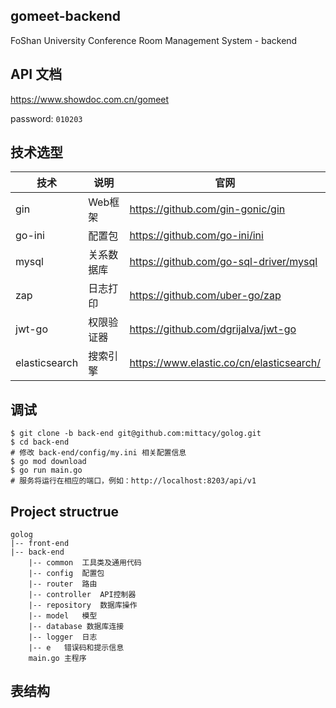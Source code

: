 ## gomeet-backend

FoShan University Conference Room Management System - backend

## API 文档

https://www.showdoc.com.cn/gomeet

password: `010203`

## 技术选型

| 技术          | 说明          | 官网                                     |
| ------------- | ------------- | ---------------------------------------- |
| gin           | Web框架       | https://github.com/gin-gonic/gin         |
| go-ini        | 配置包        | https://github.com/go-ini/ini            |
| mysql         | 关系数据库    | https://github.com/go-sql-driver/mysql   |
| zap           | 日志打印      | https://github.com/uber-go/zap           |
| jwt-go        | 权限验证器    | https://github.com/dgrijalva/jwt-go      |
| elasticsearch | 搜索引擎      | https://www.elastic.co/cn/elasticsearch/ |

## 调试

```shell
$ git clone -b back-end git@github.com:mittacy/golog.git
$ cd back-end
# 修改 back-end/config/my.ini 相关配置信息
$ go mod download
$ go run main.go
# 服务将运行在相应的端口，例如：http://localhost:8203/api/v1
```

## Project structrue

```
golog
|-- front-end
|-- back-end
	|-- common	工具类及通用代码
	|-- config	配置包
	|-- router	路由
	|-- controller	API控制器
	|-- repository	数据库操作
	|-- model	模型
	|-- database 数据库连接
	|-- logger	日志
	|-- e	错误码和提示信息
	main.go	主程序
```


## 表结构



